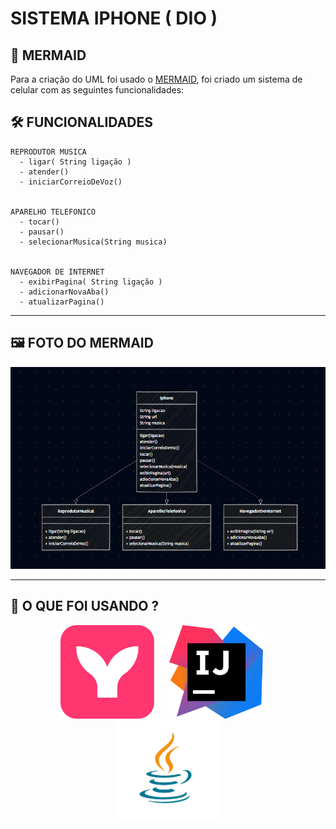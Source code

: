 
# SISTEMA IPHONE ( DIO )

## 🎇 MERMAID

Para a criação do UML foi usado o [MERMAID](https://docs.oracle.com/en/java/), foi criado um sistema de celular com as seguintes funcionalidades:

## 🛠 FUNCIONALIDADES

    REPRODUTOR MUSICA
      - ligar( String ligação )
      - atender()
      - iniciarCorreioDeVoz()

      
    APARELHO TELEFONICO
      - tocar()
      - pausar()
      - selecionarMusica(String musica)

      
    NAVEGADOR DE INTERNET
      - exibirPagina( String ligação )
      - adicionarNovaAba()
      - atualizarPagina()

---

## 🖼 FOTO DO MERMAID


![MERMAID](./Img/imgUmlIphone.png)

---

## 🤔 O QUE FOI USANDO ?

<p align="center">
  <img src="./Img/favicon.svg" width="150">
  &nbsp;&nbsp;&nbsp;&nbsp;
  <img src="./Img/IntelliJ.png" width="150">
  &nbsp;&nbsp;&nbsp;&nbsp;
  <img src="./Img/java.webp" width="160">
</p>
